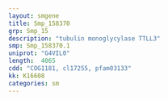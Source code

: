 ```yaml
---
layout: smgene
title: Smp_158370
grp: Smp_15
description: "tubulin monoglycylase TTLL3"
smp: Smp_158370.1
uniprot: "G4VIL0"
length:  4065
cdd: "COG1181, cl17255, pfam03133"
kk: K16608
categories: sm
---
```

